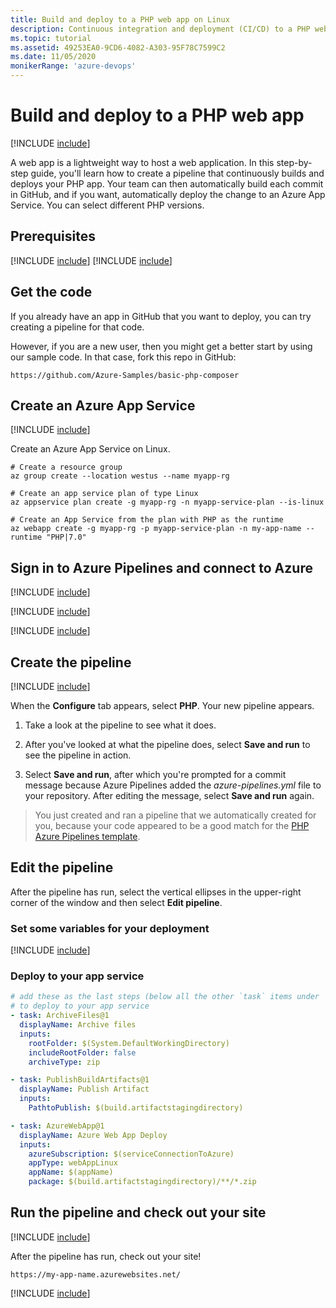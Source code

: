 ```yaml
---
title: Build and deploy to a PHP web app on Linux
description: Continuous integration and deployment (CI/CD) to a PHP web app on Linux
ms.topic: tutorial
ms.assetid: 49253EA0-9CD6-4082-A303-95F78C7599C2
ms.date: 11/05/2020
monikerRange: 'azure-devops'
---
```


# Build and deploy to a PHP web app

[!INCLUDE [include](../includes/version-team-services.md)]

A web app is a lightweight way to host a web application. In this step-by-step guide, you'll learn how to create a pipeline that continuously builds and deploys your PHP app. Your team can then automatically build each commit in GitHub, and if you want, automatically deploy the change to an Azure App Service. You can select different PHP versions.

## Prerequisites

[!INCLUDE [include](../includes/prerequisites.md)]
[!INCLUDE [include](../includes/azure-prerequisites.md)]

## Get the code

If you already have an app in GitHub that you want to deploy, you can try creating a pipeline for that code.

However, if you are a new user, then you might get a better start by using our sample code. In that case, fork this repo in GitHub:

```
https://github.com/Azure-Samples/basic-php-composer
```

## Create an Azure App Service

[!INCLUDE [include](includes/sign-in-azure-cli.md)]

Create an Azure App Service on Linux.

```azurecli-interactive
# Create a resource group
az group create --location westus --name myapp-rg

# Create an app service plan of type Linux
az appservice plan create -g myapp-rg -n myapp-service-plan --is-linux

# Create an App Service from the plan with PHP as the runtime
az webapp create -g myapp-rg -p myapp-service-plan -n my-app-name --runtime "PHP|7.0"
```

## Sign in to Azure Pipelines and connect to Azure

[!INCLUDE [include](includes/sign-in-azure-pipelines.md)]

[!INCLUDE [include](includes/create-project.md)]

[!INCLUDE [include](includes/create-service-connection.md)]

## Create the pipeline

[!INCLUDE [include](includes/create-pipeline-before-template-selected.md)]

When the **Configure** tab appears, select **PHP**. Your new pipeline appears.

1. Take a look at the pipeline to see what it does.

1. After you've looked at what the pipeline does, select **Save and run** to see the pipeline in action.

1. Select **Save and run**, after which you're prompted for a commit message because Azure Pipelines added the *azure-pipelines.yml* file to your repository. After editing the message, select **Save and run** again.

> You just created and ran a pipeline that we automatically created for you, because your code appeared to be a good match for the [PHP Azure Pipelines template](https://github.com/Microsoft/azure-pipelines-yaml/blob/master/templates/php.yml).

## Edit the pipeline

After the pipeline has run, select the vertical ellipses in the upper-right corner of the window and then select **Edit pipeline**.

### Set some variables for your deployment

[!INCLUDE [include](includes/deployment-variables.md)]

### Deploy to your app service

```yaml
# add these as the last steps (below all the other `task` items under `steps`)
# to deploy to your app service
- task: ArchiveFiles@1
  displayName: Archive files
  inputs:
    rootFolder: $(System.DefaultWorkingDirectory)
    includeRootFolder: false
    archiveType: zip

- task: PublishBuildArtifacts@1
  displayName: Publish Artifact
  inputs:
    PathtoPublish: $(build.artifactstagingdirectory)

- task: AzureWebApp@1
  displayName: Azure Web App Deploy
  inputs:
    azureSubscription: $(serviceConnectionToAzure)
    appType: webAppLinux
    appName: $(appName)
    package: $(build.artifactstagingdirectory)/**/*.zip
```

## Run the pipeline and check out your site

[!INCLUDE [include](includes/run-pipeline.md)]

After the pipeline has run, check out your site!

`https://my-app-name.azurewebsites.net/`

[!INCLUDE [include](includes/clean-up-resources.md)]

